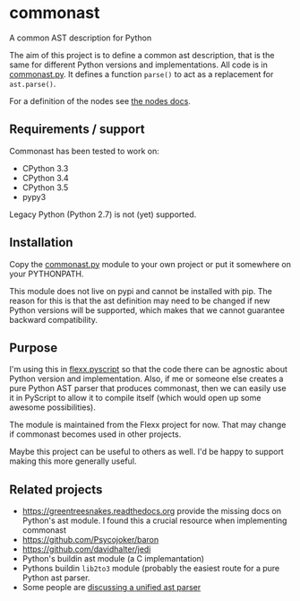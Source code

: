 # commonast

A common AST description for Python

The aim of this project is to define a common ast description, that is
the same for different Python versions and implementations. All code
is in [commonast.py](https://github.com/zoofIO/flexx/blob/master/flexx/pyscript/commonast.py).
It defines a function `parse()` to act as a replacement for
`ast.parse()`.

For a definition of the nodes see 
[the nodes docs](https://github.com/almarklein/commonast/blob/master/nodes.md).

## Requirements / support

Commonast has been tested to work on:

* CPython 3.3
* CPython 3.4
* CPython 3.5
* pypy3

Legacy Python (Python 2.7) is not (yet) supported.

## Installation

Copy the [commonast.py](https://github.com/zoofIO/flexx/blob/master/flexx/pyscript/commonast.py)
module to your own project or put it somewhere on your PYTHONPATH.

This module does not live on pypi and cannot be installed with pip. The
reason for this is that the ast definition may need to be changed if
new Python versions will be supported, which makes that we cannot
guarantee backward compatibility.

## Purpose

I'm using this in
[flexx.pyscript](http://flexx.readthedocs.org/en/latest/pyscript/index.html)
so that the code there can be agnostic about Python version and
implementation. Also, if me or someone else creates a pure Python AST
parser that produces commonast, then we can easily use it in PyScript
to allow it to compile itself (which would open up some awesome
possibilities).

The module is maintained from the Flexx project for now. That may change
if commonast becomes used in other projects.

Maybe this project can be useful to others as well. I'd be happy to
support making this more generally useful.

## Related projects

* https://greentreesnakes.readthedocs.org provide the missing docs on Python's ast module. I found this a crucial resource when implementing commonast 
* https://github.com/Psycojoker/baron
* https://github.com/davidhalter/jedi
* Python's buildin ast module (a C implemantation)
* Pythons buildin `lib2to3` module (probably the easiest route for a
  pure Python ast parser.
* Some people are [discussing a unified ast parser](https://github.com/davidhalter/jedi/issues/630)
